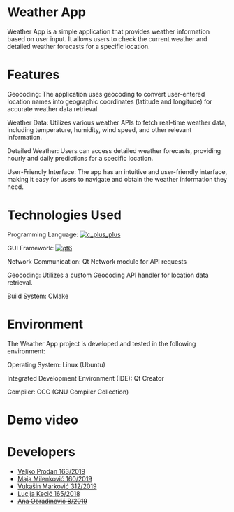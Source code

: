 # Weather App

Weather App is a simple application that provides weather information based on user input. It allows users to check the current weather and detailed weather forecasts for a specific location.

# Features
Geocoding: The application uses geocoding to convert user-entered location names into geographic coordinates (latitude and longitude) for accurate weather data retrieval.

Weather Data: Utilizes various weather APIs to fetch real-time weather data, including temperature, humidity, wind speed, and other relevant information.

Detailed Weather: Users can access detailed weather forecasts, providing hourly and daily predictions for a specific location.

User-Friendly Interface: The app has an intuitive and user-friendly interface, making it easy for users to navigate and obtain the weather information they need.

# Technologies Used
Programming Language: [![c_plus_plus](https://img.shields.io/badge/Language-C%2B%2B-red)](https://www.cplusplus.com/)

GUI Framework: [![qt6](https://img.shields.io/badge/Framework-Qt6-blue)](https://doc.qt.io/qt-6/)

Network Communication: Qt Network module for API requests

Geocoding: Utilizes a custom Geocoding API handler for location data retrieval.

Build System: CMake

# Environment
The Weather App project is developed and tested in the following environment:

Operating System: Linux (Ubuntu)

Integrated Development Environment (IDE): Qt Creator

Compiler: GCC (GNU Compiler Collection)

# Demo video

# Developers
 - <a href="https://gitlab.com/veljkoprodan">Veljko Prodan 163/2019</a>
 - <a href="https://gitlab.com/milenkovicmaja">Maja Milenković 160/2019</a>
 - <a href="https://gitlab.com/sntntn">Vukašin Marković 312/2019</a>
 - <a href="https://gitlab.com/floxinoxinihiliplification">Lucija Kecić 165/2018</a>
 - ~~<a href="https://gitlab.com/mi19008">Ana Obradinović 8/2019</a>~~
